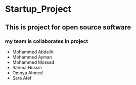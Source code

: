 # Startup_Project
<h2>This is project for open source software </h2>
<h3>my team is collaborates in project </h3>
<ul>
  <li>Mohammed Abdallh</li>
  <li>Mohammed Ayman</li>
  <li>Mohammed Mossad</li>
  <li>Rahma Hussin</li>
  <li>Omnya Ahmed</li>
  <li>Sara Atef</li>
</ul>  
